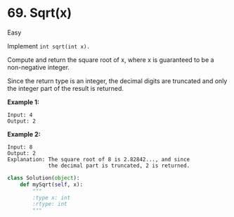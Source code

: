 # 69. Sqrt(x)
Easy

Implement `int sqrt(int x).`

Compute and return the square root of x, where x is guaranteed to be a non-negative integer.

Since the return type is an integer, the decimal digits are truncated and only the integer part of the result is returned.

**Example 1:** <br>
```
Input: 4
Output: 2
```

**Example 2:** <br>
```
Input: 8
Output: 2
Explanation: The square root of 8 is 2.82842..., and since 
             the decimal part is truncated, 2 is returned.
```

```python
class Solution(object):
    def mySqrt(self, x):
        """
        :type x: int
        :rtype: int
        """
```